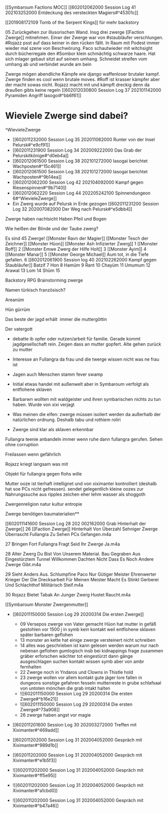 [[Symbaroum Factions MOC]]
[[602012062000 Session Log 41 202103252000 Entdeckung des versteckten Magiers#^45301c]]

[[201908172109 Tomb of the Serpent Kings]] für mehr backstory


05 Zurückgehen zur illusorischen Wand. Insg drei zwerge [[Faction Zwerge]] mitnehmen. Einwr der Zwerge war von #staubläufer  verschlungen. #Rojazz psst auf dass keiner in den rücken fällt. In Raum mit Podest immer wieder mal szene von Beschwörung. Paco schautwieder mit witchsight durch bücherregale den #Sombor klein schmächtig schwarze haare. Hat sich mlager gebaut sitzt auf seinem umhang. Schneidet streifen vom umhang ab und verbindet wunde am bein

Zwerge mögen abendliche Kämpfe wie django waffenloser brutaler kampf. Zwerge finden es cool wenn brutale moves. #Roff ist krasser kämpfer aber der macht sowas nicht. Rojazz macht mit und kämpft dreckig denn da draußen gibts keine regeln [[602012030800 Session Log 37 202101142000 Pyramiden Angriff Iasogoi#^bb6f61]]

# Wieviele Zwerge sind dabei?

^WievieleZwerge
- [[602011232000 Session Log 35 202011082000 Runter von der Insel Pelursk#^e9cf91]]
- [[602011231900 Session Log 34 202009222000 Das Grab der Pelurskitkönige#^d0eb4a]]
- [[602012061500 Session Log 38 202101272000 Iasogai berichtet Wachposten#^15c461]] 
- [[602012061500 Session Log 38 202101272000 Iasogai berichtet Wachposten#^9b14ea]]
- [[602012062200 Session Log 42 202104092000 Kampf gegen Riesenspinnen#^9b7140]]
- [[602012062220 Session Log 44 202205242100 Spinnendungeon 6#^WievieleZwerge]]
- Ein Zwerg wurde auf Pelursk in Erde gezogen [[602011231200 Session Log 32 202007082000 Der Weg nach Pelursk#^e5dbb4]]

Zwerge haben nachtsicht
Haben Pfeil und Bogen

Wie heißen der Blinde und der Taube zwerg?

Es sind 45 Zwerge!
[[Monster Ravn der Magier]]
[[Monster Tesch der Zeichner]]
[[Monster Hüon]]
[[Monster Ash Infizierter Zwerg]] 1
[[Monster Roff]] 2
[[Monster Emwe Zwerg der Hilfe Holt]] 3
[[Monster Ayim]] 4
[[Monster Manar]] 5
[[Monster George Michael]]
Aum tot, in die Tiefe gefallen.  6 [[602012061900 Session log 40 202102262000 Kampf gegen Staubläufer]]
Batzif 7
Hon 8
Hamüm 9
Rant 10
Chayüm 11
Umumum 12
Arawal 13
Lom 14
Shüm 15



Backstory
RPG Brainstorming zwerge

  

Namen türkisch französisch?

Areanüm

Hün gürrüm

  
  

Das beste der jagd erhält  immer die muttergöttin

  

Der vatergott

  
  
  

-   debatte ib opfer oder nutzen/arbeit für familie. Gerade kommt jagdgesellschaft rein. Zeigen dass an mutter gopfert. Alte gehen zurück zu mutter 
    
-   Interesse an Fullangra da frau und die twerge wissen nicht was ne frau ist
    
-   Jagen auch Menschen stamm fever swamp
    
-   Initial etwas handel mit außenwelt aber in Symbaroum verfolgt als entflohene sklaven
    
-   Barbarwn wollten mit waldgeister und ihren symbarischen nichts zu tun haben. Wurde von xixi verjagt
    
-   Was meinen die elfen: zwerge müssen isoliert werden da außerhalb der natürlichen ordnung. Deshalb tabu und rothiem roliri
    
-   Zwerge sind klar als sklaven erkennbar
    

  
  
  
  

Fullangra teenie anbandeln immer wenn ruhe dann fullangra gerufen. Sehen ohne corruption

Freilassen wenn gefährlich

Rojazz kriegt langsam was mit

  

Objekt für fullangra gegen flohs wille

  
  
  
  
  
  

Mutter ooze ist tierhaft intellignet und von xiximanter kontrolliert (deshalb hat soe PCs nicht gefressen). sendet gelegentlich kleine oozes zur Nahrungssuche aus ripples zeichen eher lehm wasser als shoggoth

Zwergenreligion natur kultur entropie

  

Zwerge benötigen baumaterialien**

[[602011141600 Session Log 28 202 002162000 Grab Hinterhalt der Zwerge]]
26 [[Faction Zwerge]] Hinterhalt Von Überzahl Sehniger Zwerge Überrascht Fullangra Zu Sehen PCs Gefangen.m4a

27 Bringen Fort Fullangra Fragt Seid Ihr Zwerge Ja.m4a

28 Alter Zwerg Du Bist Von Unserem Material. Bau Gegraben Aus Eingestürztem Tunnel Willkommen Dachten Nicht Dass Es Noch Andere Zwerge Gibt.m4a

29 Sieht Anders Aus. Schlumpfine Paco Nur Gütiger Meister Ehrenwerter Krieger Der Die Drecksarbeit Für Meinen Meister Macht Es Stinkt Gerberei Und Schlachthof Militärisch Steif.m4a

30 Rojazz Bietet Tabak An Junger Zwerg Hustet Raucht.m4a

[[Symbaroum Monster Zwergenmutter]]
- [[602011150000 Session Log 29 20200314 Die ersten Zwerge]]
	- 09 Versepos zwerge von Vater gemacht Hüon hat mutter in gefäß gestohlen vor 1500 j in symb kein kontakt weil entflohene sklaven später barbaren geflohen
	- 13 monster an kette hat einige zwerge versteinert nicht schreiben 
	- 14 alles was geschrieben ist kann gelesen werden warum nur nach nebenan geflohen gumlogisch insb bei kidnappings frage zusammen gräber erforschen wächter tot eingestürzt dann gänge ausgeschlagen suchen kontakt wissen symb aber von ambr fernhalten
	- 22 Zwerge noch in Yndaros und Clowns in Thistle hold
	- 23 zwerge wollen vor allem kontakt gute jäger lore fallen in dungeons sonstige gefahren fesseln mutterreste in grube schlafsaal von untoten mönchen die grab intakt halten 
	- ![[602011150000 Session Log 29 20200314 Die ersten Zwerge#^b16e21]]
	- ![[602011150000 Session Log 29 20200314 Die ersten Zwerge#^73a908]]
	- 26 zwerge haben angst vor magie
- [[602011201600 Session Log 30 202003272000 Treffen mit Xiximanter#^469add]]
- [[602011202000 Session Log 31 202004052000 Gespräch mit Xiximanter#^989d1b]]

- [[602011202000 Session Log 31 202004052000 Gespräch mit Xiximanter#^e1b5f3]]
- ![[602011202000 Session Log 31 202004052000 Gespräch mit Xiximanter#^ff5e95]]
-  ![[602011202000 Session Log 31 202004052000 Gespräch mit Xiximanter#^a1cbd0]]
- ![[602011202000 Session Log 31 202004052000 Gespräch mit Xiximanter#^b47a46]]